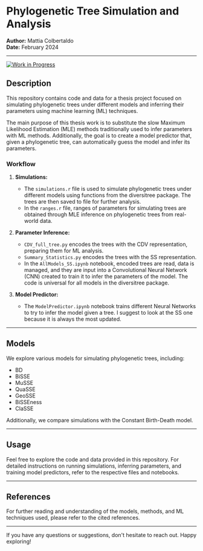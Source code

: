 # Phylogenetic Tree Simulation and Analysis

**Author:** Mattia Colbertaldo  
**Date:** February 2024

---

[![Work in Progress](https://img.shields.io/badge/Work%20in%20Progress-Yes-yellow.svg)](https://shields.io/)


## Description

This repository contains code and data for a thesis project focused on simulating phylogenetic trees under different models and inferring their parameters using machine learning (ML) techniques.

The main purpose of this thesis work is to substitute the slow Maximum Likelihood Estimation (MLE) methods traditionally used to infer parameters with ML methods. Additionally, the goal is to create a model predictor that, given a phylogenetic tree, can automatically guess the model and infer its parameters.

### Workflow

1. **Simulations:** 
    - The `simulations.r` file is used to simulate phylogenetic trees under different models using functions from the diversitree package. The trees are then saved to file for further analysis.
    - In the `ranges.r` file, ranges of parameters for simulating trees are obtained through MLE inference on phylogenetic trees from real-world data.

2. **Parameter Inference:**
    - `CDV_full_tree.py` encodes the trees with the CDV representation, preparing them for ML analysis.
    -  `Summary_Statistics.py`  encodes the trees with the SS representation.
    - In the `AllModels_SS.ipynb` notebook, encoded trees are read, data is managed, and they are input into a Convolutional Neural Network (CNN) created to train it to infer the parameters of the model. The code is universal for all models in the diversitree package.

3. **Model Predictor:**
    - The  `ModelPredictor.ipynb` notebook trains different Neural Networks to try to infer the model given a tree. I suggest to look at the SS one because it is always the most updated.

---

## Models

We explore various models for simulating phylogenetic trees, including:
- BD
- BiSSE
- MuSSE
- QuaSSE
- GeoSSE
- BiSSEness
- ClaSSE

Additionally, we compare simulations with the Constant Birth-Death model.

---

## Usage

Feel free to explore the code and data provided in this repository. For detailed instructions on running simulations, inferring parameters, and training model predictors, refer to the respective files and notebooks.

---

## References

For further reading and understanding of the models, methods, and ML techniques used, please refer to the cited references.

---

If you have any questions or suggestions, don't hesitate to reach out. Happy exploring!

